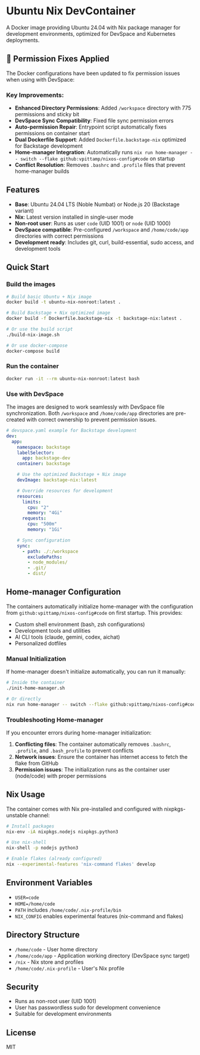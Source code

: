 # Ubuntu Nix DevContainer

A Docker image providing Ubuntu 24.04 with Nix package manager for development environments, optimized for DevSpace and Kubernetes deployments.

## 🔧 Permission Fixes Applied

The Docker configurations have been updated to fix permission issues when using with DevSpace:

### Key Improvements:
- **Enhanced Directory Permissions**: Added `/workspace` directory with 775 permissions and sticky bit
- **DevSpace Sync Compatibility**: Fixed file sync permission errors
- **Auto-permission Repair**: Entrypoint script automatically fixes permissions on container start
- **Dual Dockerfile Support**: Added `Dockerfile.backstage-nix` optimized for Backstage development
- **Home-manager Integration**: Automatically runs `nix run home-manager -- switch --flake github:vpittamp/nixos-config#code` on startup
- **Conflict Resolution**: Removes `.bashrc` and `.profile` files that prevent home-manager builds

## Features

- **Base**: Ubuntu 24.04 LTS (Noble Numbat) or Node.js 20 (Backstage variant)
- **Nix**: Latest version installed in single-user mode
- **Non-root user**: Runs as user `code` (UID 1001) or `node` (UID 1000)
- **DevSpace compatible**: Pre-configured `/workspace` and `/home/code/app` directories with correct permissions
- **Development ready**: Includes git, curl, build-essential, sudo access, and development tools

## Quick Start

### Build the images

```bash
# Build basic Ubuntu + Nix image
docker build -t ubuntu-nix-nonroot:latest .

# Build Backstage + Nix optimized image
docker build -f Dockerfile.backstage-nix -t backstage-nix:latest .

# Or use the build script
./build-nix-image.sh

# Or use docker-compose
docker-compose build
```

### Run the container

```bash
docker run -it --rm ubuntu-nix-nonroot:latest bash
```

### Use with DevSpace

The images are designed to work seamlessly with DevSpace file synchronization. Both `/workspace` and `/home/code/app` directories are pre-created with correct ownership to prevent permission issues.

```yaml
# devspace.yaml example for Backstage development
dev:
  app:
    namespace: backstage
    labelSelector:
      app: backstage-dev
    container: backstage

    # Use the optimized Backstage + Nix image
    devImage: backstage-nix:latest

    # Override resources for development
    resources:
      limits:
        cpu: "2"
        memory: "4Gi"
      requests:
        cpu: "500m"
        memory: "1Gi"

    # Sync configuration
    sync:
      - path: ./:/workspace
        excludePaths:
        - node_modules/
        - .git/
        - dist/
```

## Home-manager Configuration

The containers automatically initialize home-manager with the configuration from `github:vpittamp/nixos-config#code` on first startup. This provides:
- Custom shell environment (bash, zsh configurations)
- Development tools and utilities
- AI CLI tools (claude, gemini, codex, aichat)
- Personalized dotfiles

### Manual Initialization
If home-manager doesn't initialize automatically, you can run it manually:
```bash
# Inside the container
./init-home-manager.sh

# Or directly
nix run home-manager -- switch --flake github:vpittamp/nixos-config#code --impure
```

### Troubleshooting Home-manager
If you encounter errors during home-manager initialization:
1. **Conflicting files**: The container automatically removes `.bashrc`, `.profile`, and `.bash_profile` to prevent conflicts
2. **Network issues**: Ensure the container has internet access to fetch the flake from GitHub
3. **Permission issues**: The initialization runs as the container user (node/code) with proper permissions

## Nix Usage

The container comes with Nix pre-installed and configured with nixpkgs-unstable channel:

```bash
# Install packages
nix-env -iA nixpkgs.nodejs nixpkgs.python3

# Use nix-shell
nix-shell -p nodejs python3

# Enable flakes (already configured)
nix --experimental-features 'nix-command flakes' develop
```

## Environment Variables

- `USER=code`
- `HOME=/home/code`
- `PATH` includes `/home/code/.nix-profile/bin`
- `NIX_CONFIG` enables experimental features (nix-command and flakes)

## Directory Structure

- `/home/code` - User home directory
- `/home/code/app` - Application working directory (DevSpace sync target)
- `/nix` - Nix store and profiles
- `/home/code/.nix-profile` - User's Nix profile

## Security

- Runs as non-root user (UID 1001)
- User has passwordless sudo for development convenience
- Suitable for development environments

## License

MIT